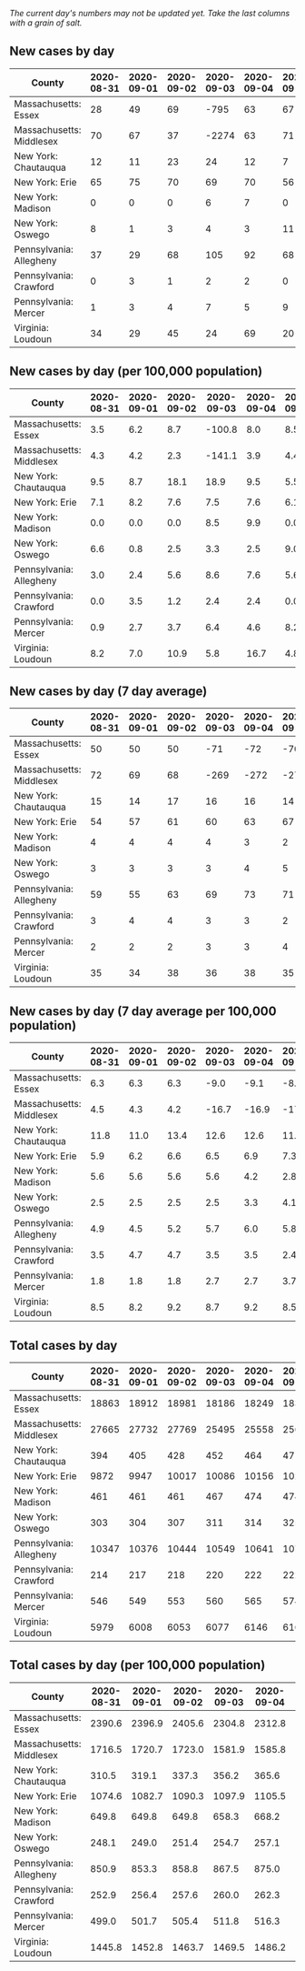 _The current day's numbers may not be updated yet. Take the last columns with a grain of salt._
## New cases by day

| County | 2020-08-31 | 2020-09-01 | 2020-09-02 | 2020-09-03 | 2020-09-04 | 2020-09-05 | 2020-09-06 |
| --- | --- | --- | --- | --- | --- | --- | --- |
| Massachusetts: Essex | 28 | 49 | 69 | -795 | 63 | 67 | 66 |
| Massachusetts: Middlesex | 70 | 67 | 37 | -2274 | 63 | 71 | 83 |
| New York: Chautauqua | 12 | 11 | 23 | 24 | 12 | 7 | 4 |
| New York: Erie | 65 | 75 | 70 | 69 | 70 | 56 | 54 |
| New York: Madison | 0 | 0 | 0 | 6 | 7 | 0 |  |
| New York: Oswego | 8 | 1 | 3 | 4 | 3 | 11 |  |
| Pennsylvania: Allegheny | 37 | 29 | 68 | 105 | 92 | 68 | 62 |
| Pennsylvania: Crawford | 0 | 3 | 1 | 2 | 2 | 0 | 13 |
| Pennsylvania: Mercer | 1 | 3 | 4 | 7 | 5 | 9 | 15 |
| Virginia: Loudoun | 34 | 29 | 45 | 24 | 69 | 20 | 32 |

## New cases by day (per 100,000 population)

| County | 2020-08-31 | 2020-09-01 | 2020-09-02 | 2020-09-03 | 2020-09-04 | 2020-09-05 | 2020-09-06 |
| --- | --- | --- | --- | --- | --- | --- | --- |
| Massachusetts: Essex | 3.5 | 6.2 | 8.7 | -100.8 | 8.0 | 8.5 | 8.4 |
| Massachusetts: Middlesex | 4.3 | 4.2 | 2.3 | -141.1 | 3.9 | 4.4 | 5.1 |
| New York: Chautauqua | 9.5 | 8.7 | 18.1 | 18.9 | 9.5 | 5.5 | 3.2 |
| New York: Erie | 7.1 | 8.2 | 7.6 | 7.5 | 7.6 | 6.1 | 5.9 |
| New York: Madison | 0.0 | 0.0 | 0.0 | 8.5 | 9.9 | 0.0 |  |
| New York: Oswego | 6.6 | 0.8 | 2.5 | 3.3 | 2.5 | 9.0 |  |
| Pennsylvania: Allegheny | 3.0 | 2.4 | 5.6 | 8.6 | 7.6 | 5.6 | 5.1 |
| Pennsylvania: Crawford | 0.0 | 3.5 | 1.2 | 2.4 | 2.4 | 0.0 | 15.4 |
| Pennsylvania: Mercer | 0.9 | 2.7 | 3.7 | 6.4 | 4.6 | 8.2 | 13.7 |
| Virginia: Loudoun | 8.2 | 7.0 | 10.9 | 5.8 | 16.7 | 4.8 | 7.7 |

## New cases by day (7 day average)

| County | 2020-08-31 | 2020-09-01 | 2020-09-02 | 2020-09-03 | 2020-09-04 | 2020-09-05 | 2020-09-06 |
| --- | --- | --- | --- | --- | --- | --- | --- |
| Massachusetts: Essex | 50 | 50 | 50 | -71 | -72 | -70 | -65 |
| Massachusetts: Middlesex | 72 | 69 | 68 | -269 | -272 | -276 | -269 |
| New York: Chautauqua | 15 | 14 | 17 | 16 | 16 | 14 | 13 |
| New York: Erie | 54 | 57 | 61 | 60 | 63 | 67 | 66 |
| New York: Madison | 4 | 4 | 4 | 4 | 3 | 2 |  |
| New York: Oswego | 3 | 3 | 3 | 3 | 4 | 5 |  |
| Pennsylvania: Allegheny | 59 | 55 | 63 | 69 | 73 | 71 | 66 |
| Pennsylvania: Crawford | 3 | 4 | 4 | 3 | 3 | 2 | 3 |
| Pennsylvania: Mercer | 2 | 2 | 2 | 3 | 3 | 4 | 6 |
| Virginia: Loudoun | 35 | 34 | 38 | 36 | 38 | 35 | 36 |

## New cases by day (7 day average per 100,000 population)

| County | 2020-08-31 | 2020-09-01 | 2020-09-02 | 2020-09-03 | 2020-09-04 | 2020-09-05 | 2020-09-06 |
| --- | --- | --- | --- | --- | --- | --- | --- |
| Massachusetts: Essex | 6.3 | 6.3 | 6.3 | -9.0 | -9.1 | -8.9 | -8.2 |
| Massachusetts: Middlesex | 4.5 | 4.3 | 4.2 | -16.7 | -16.9 | -17.1 | -16.7 |
| New York: Chautauqua | 11.8 | 11.0 | 13.4 | 12.6 | 12.6 | 11.0 | 10.2 |
| New York: Erie | 5.9 | 6.2 | 6.6 | 6.5 | 6.9 | 7.3 | 7.2 |
| New York: Madison | 5.6 | 5.6 | 5.6 | 5.6 | 4.2 | 2.8 |  |
| New York: Oswego | 2.5 | 2.5 | 2.5 | 2.5 | 3.3 | 4.1 |  |
| Pennsylvania: Allegheny | 4.9 | 4.5 | 5.2 | 5.7 | 6.0 | 5.8 | 5.4 |
| Pennsylvania: Crawford | 3.5 | 4.7 | 4.7 | 3.5 | 3.5 | 2.4 | 3.5 |
| Pennsylvania: Mercer | 1.8 | 1.8 | 1.8 | 2.7 | 2.7 | 3.7 | 5.5 |
| Virginia: Loudoun | 8.5 | 8.2 | 9.2 | 8.7 | 9.2 | 8.5 | 8.7 |

## Total cases by day

| County | 2020-08-31 | 2020-09-01 | 2020-09-02 | 2020-09-03 | 2020-09-04 | 2020-09-05 | 2020-09-06 |
| --- | --- | --- | --- | --- | --- | --- | --- |
| Massachusetts: Essex | 18863 | 18912 | 18981 | 18186 | 18249 | 18316 | 18382 |
| Massachusetts: Middlesex | 27665 | 27732 | 27769 | 25495 | 25558 | 25629 | 25712 |
| New York: Chautauqua | 394 | 405 | 428 | 452 | 464 | 471 | 475 |
| New York: Erie | 9872 | 9947 | 10017 | 10086 | 10156 | 10212 | 10266 |
| New York: Madison | 461 | 461 | 461 | 467 | 474 | 474 |  |
| New York: Oswego | 303 | 304 | 307 | 311 | 314 | 325 |  |
| Pennsylvania: Allegheny | 10347 | 10376 | 10444 | 10549 | 10641 | 10709 | 10771 |
| Pennsylvania: Crawford | 214 | 217 | 218 | 220 | 222 | 222 | 235 |
| Pennsylvania: Mercer | 546 | 549 | 553 | 560 | 565 | 574 | 589 |
| Virginia: Loudoun | 5979 | 6008 | 6053 | 6077 | 6146 | 6166 | 6198 |

## Total cases by day (per 100,000 population)

| County | 2020-08-31 | 2020-09-01 | 2020-09-02 | 2020-09-03 | 2020-09-04 | 2020-09-05 | 2020-09-06 |
| --- | --- | --- | --- | --- | --- | --- | --- |
| Massachusetts: Essex | 2390.6 | 2396.9 | 2405.6 | 2304.8 | 2312.8 | 2321.3 | 2329.7 |
| Massachusetts: Middlesex | 1716.5 | 1720.7 | 1723.0 | 1581.9 | 1585.8 | 1590.2 | 1595.3 |
| New York: Chautauqua | 310.5 | 319.1 | 337.3 | 356.2 | 365.6 | 371.1 | 374.3 |
| New York: Erie | 1074.6 | 1082.7 | 1090.3 | 1097.9 | 1105.5 | 1111.6 | 1117.4 |
| New York: Madison | 649.8 | 649.8 | 649.8 | 658.3 | 668.2 | 668.2 |  |
| New York: Oswego | 248.1 | 249.0 | 251.4 | 254.7 | 257.1 | 266.2 |  |
| Pennsylvania: Allegheny | 850.9 | 853.3 | 858.8 | 867.5 | 875.0 | 880.6 | 885.7 |
| Pennsylvania: Crawford | 252.9 | 256.4 | 257.6 | 260.0 | 262.3 | 262.3 | 277.7 |
| Pennsylvania: Mercer | 499.0 | 501.7 | 505.4 | 511.8 | 516.3 | 524.6 | 538.3 |
| Virginia: Loudoun | 1445.8 | 1452.8 | 1463.7 | 1469.5 | 1486.2 | 1491.0 | 1498.8 |
